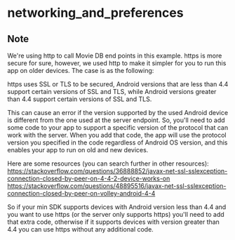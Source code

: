 # networking_and_preferences

## Note

We're using http to call Movie DB end points in this example. https is more secure for sure, however, we used http to make it simpler for you to run this app on older devices. The case is as the following: 

https uses SSL or TLS to be secured, Android versions that are less than 4.4 support certain versions of SSL and TLS, while Android versions greater than 4.4 support certain versions of SSL and TLS.  

This can cause an error if the version supported by the used Android device is different from the one used at the server endpoint. So, you'll need to add some code to your app to support a specific version of the protocol that can work with the server. When you add that code, the app will use the protocol version you specified in the code regardless of Android OS version, and this enables your app to run on old and new devices. 

Here are some resources (you can search further in other resources):
https://stackoverflow.com/questions/36888852/javax-net-ssl-sslexception-connection-closed-by-peer-on-4-4-2-device-works-on
https://stackoverflow.com/questions/48895516/javax-net-ssl-sslexception-connection-closed-by-peer-on-volley-android-4-4

So if your min SDK supports devices with Android version less than 4.4 and you want to use https (or the server only supports https) you'll need to add that extra code, otherwise if it supports devices with version greater than 4.4 you can use https without any additional code. 
